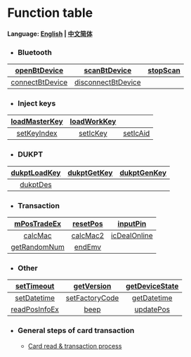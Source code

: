 # Function table

#### Language: [English](README.md) | [中文简体](README-cn.md)

- ### Bluetooth

| [openBtDevice](en/openBtDevice.md) | [scanBtDevice](en/scanBtDevice.md) | [stopScan](en/stopScan.md) |
| :--------: | :--------: | :--------: |
| [connectBtDevice](en/connectBtDevice.md) | [disconnectBtDevice](en/disconnectBtDevice.md) | |

- ### **Inject keys**
| [loadMasterKey](en/loadMasterKey.md) | [loadWorkKey](en/loadWorkKey.md) | |
| :-----: | :-----: | :-----: |
| [setKeyIndex](en/setKeyIndex.md) | [setIcKey](en/setIcKey.md) | [setIcAid](en/setIcAid.md) |

- ### **DUKPT**
| [dukptLoadKey](en/dukptLoadKey.md) | [dukptGetKey](en/dukptGetKey.md) | [dukptGenKey](en/dukptGenKey.md) |
| :-----: | :-----: | :-----: |
| [dukptDes](en/dukptDes.md) | ||

- ### **Transaction**
| [mPosTradeEx](en/mPosTradeEx.md) | [resetPos](en/resetPos.md) | [inputPin](en/inputPin.md) |
| :-----: | :-----: |:-----: |
| [calcMac](en/calcMac.md) | [calcMac2](en/calcMac2.md) | [icDealOnline](en/icDealOnline.md) |
| [getRandomNum](en/getRandomNum.md) | [endEmv](en/endEmv.md) | |

- ### **Other**
| [setTimeout](en/setTimeout.md) | [getVersion](en/getVersion.md) | [getDeviceState](en/getDeviceState.md) |
| :-----: | :-----: | :-----: |
| [setDatetime](en/setDatetime.md) | [setFactoryCode](en/setFactoryCode.md) | [getDatetime](en/getDatetime.md) |
| [readPosInfoEx](en/readPosInfoEx.md) | [beep](en/beep.md) | [updatePos](en/updatePos.md) |


- ### **General steps of card transaction**
    -   [Card read & transaction process](en/index.md)

